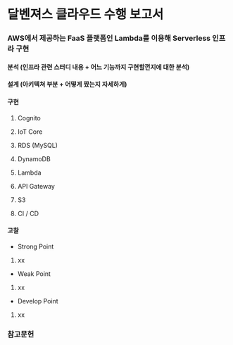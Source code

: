 # 달벤져스 클라우드 수행 보고서

### AWS에서 제공하는 FaaS 플랫폼인 Lambda를 이용해 Serverless 인프라 구현

#### 분석 (인프라 관련 스터디 내용 + 어느 기능까지 구현할껀지에 대한 분석)

#### 설계 (아키텍쳐 부분 + 어떻게 짰는지 자세하게)

#### 구현
1. Cognito

2. IoT Core

3. RDS (MySQL)

4. DynamoDB

5. Lambda

6. API Gateway

7. S3

8. CI / CD

#### 고찰
  - Strong Point
  1. xx
  - Weak Point
  1. xx
  - Develop Point
  1. xx

### 참고문헌
